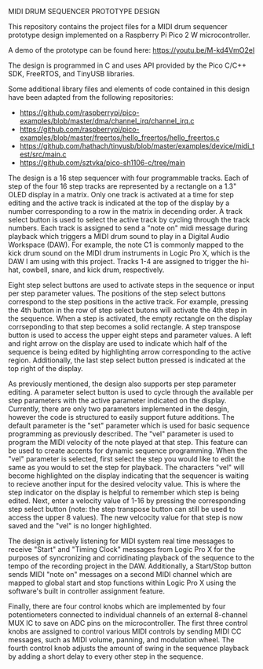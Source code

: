 MIDI DRUM SEQUENCER PROTOTYPE DESIGN

This repository contains the project files for a MIDI drum sequencer prototype design implemented on a Raspberry Pi Pico 2 W microcontroller.

A demo of the prototype can be found here: https://youtu.be/M-kd4VmO2eI

The design is programmed in C and uses API provided by the Pico C/C++ SDK, FreeRTOS, and TinyUSB libraries.

Some additional library files and elements of code contained in this design have been adapted from the following repositories:
 - https://github.com/raspberrypi/pico-examples/blob/master/dma/channel_irq/channel_irq.c
 - https://github.com/raspberrypi/pico-examples/blob/master/freertos/hello_freertos/hello_freertos.c
 - https://github.com/hathach/tinyusb/blob/master/examples/device/midi_test/src/main.c
 - https://github.com/sztvka/pico-sh1106-c/tree/main

The design is a 16 step sequencer with four programmable tracks. Each of step of the four 16 step tracks are represented by a rectangle on a 1.3" OLED display in a matrix. 
Only one track is activated at a time for step editing and the active track is indicated at the top of the display by a number corresponding to a row in the matrix in decending order. 
A track select button is used to select the active track by cycling through the track numbers. Each track is assigned to send a "note on" midi message during playback which triggers a 
MIDI drum sound to play in a Digital Audio Workspace (DAW). For example, the note C1 is commonly mapped to the kick drum sound on the MIDI drum instruments in Logic Pro X, which is the 
DAW I am using with this project. Tracks 1-4 are assigned to trigger the hi-hat, cowbell, snare, and kick drum, respectively. 

Eight step select buttons are used to activate steps in the sequence or input per step parameter values. The positions of the step select buttons correspond to the step positions in 
the active track. For example, pressing the 4th button in the row of step select butons will activate the 4th step in the sequence. When a step is activated, the empty rectangle on the 
display corrseponding to that step becomes a solid rectangle. A step transpose button is used to access the upper eight steps and parameter values. A left and right arrow on the display 
are used to indicate which half of the sequence is being edited by highlighting arrow corresponding to the active region. Additionally, the last step select button pressed is indicated 
at the top right of the display.

As previously mentioned, the design also supports per step parameter editing. A parameter select button is used to cycle through the available per step parameters with the active parameter 
indicated on the display. Currently, there are only two parameters implemented in the desgin, however the code is structured to easily support future additions. The default parameter is the 
"set" parameter which is used for basic sequence programming as previously described. The "vel" parameter is used to program the MIDI velocity of the note played at that step. This feature 
can be used to create accents for dynamic sequence programming. When the "vel" parameter is selected, first select the step you would like to edit the same as you would to set the step for 
playback. The characters "vel" will become highlighted on the display indicating that the sequencer is waiting to recieve another input for the desired velocity value. This is where the step 
indicator on the display is helpful to remember which step is being edited. Next, enter a velocity value of 1-16 by pressing the corresponding step select button (note: the step transpose 
button can still be used to access the upper 8 values). The new velcocity value for that step is now saved and the "vel" is no longer highlighted.

The design is actively listening for MIDI system real time messages to receive "Start" and "Timing Clock" messages from Logic Pro X for the purposes of syncronizing and corridinating playback 
of the sequence to the tempo of the recording project in the DAW. Additionally, a Start/Stop button sends MIDI "note on" messages on a second MIDI channel which are mapped to global start and 
stop functions within Logic Pro X using the software's built in controller assignment feature.

Finally, there are four control knobs which are implemented by four potentiometers connected to individual channels of an external 8-channel MUX IC to save on ADC pins on the microcontroller. 
The first three control knobs are assigned to control various MIDI controls by sending MIDI CC messages, such as MIDI volume, panning, and modulation wheel. The fourth control knob adjusts the 
amount of swing in the sequence playback by adding a short delay to every other step in the sequence.
